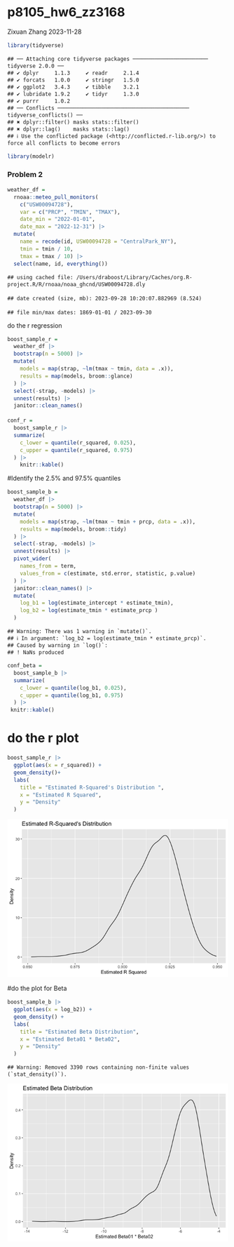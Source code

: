 p8105_hw6_zz3168
================
Zixuan Zhang
2023-11-28

``` r
library(tidyverse)
```

    ## ── Attaching core tidyverse packages ──────────────────────── tidyverse 2.0.0 ──
    ## ✔ dplyr     1.1.3     ✔ readr     2.1.4
    ## ✔ forcats   1.0.0     ✔ stringr   1.5.0
    ## ✔ ggplot2   3.4.3     ✔ tibble    3.2.1
    ## ✔ lubridate 1.9.2     ✔ tidyr     1.3.0
    ## ✔ purrr     1.0.2     
    ## ── Conflicts ────────────────────────────────────────── tidyverse_conflicts() ──
    ## ✖ dplyr::filter() masks stats::filter()
    ## ✖ dplyr::lag()    masks stats::lag()
    ## ℹ Use the conflicted package (<http://conflicted.r-lib.org/>) to force all conflicts to become errors

``` r
library(modelr)
```

### Problem 2

``` r
weather_df = 
  rnoaa::meteo_pull_monitors(
    c("USW00094728"),
    var = c("PRCP", "TMIN", "TMAX"), 
    date_min = "2022-01-01",
    date_max = "2022-12-31") |>
  mutate(
    name = recode(id, USW00094728 = "CentralPark_NY"),
    tmin = tmin / 10,
    tmax = tmax / 10) |>
  select(name, id, everything())
```

    ## using cached file: /Users/draboost/Library/Caches/org.R-project.R/R/rnoaa/noaa_ghcnd/USW00094728.dly

    ## date created (size, mb): 2023-09-28 10:20:07.882969 (8.524)

    ## file min/max dates: 1869-01-01 / 2023-09-30

do the r regression

``` r
boost_sample_r = 
  weather_df |> 
  bootstrap(n = 5000) |> 
  mutate(
    models = map(strap, ~lm(tmax ~ tmin, data = .x)),
    results = map(models, broom::glance)
  ) |> 
  select(-strap, -models) |> 
  unnest(results) |> 
  janitor::clean_names()

conf_r =
  boost_sample_r |> 
  summarize(
    c_lower = quantile(r_squared, 0.025),
    c_upper = quantile(r_squared, 0.975)
  ) |> 
    knitr::kable()
```

\#Identify the 2.5% and 97.5% quantiles

``` r
boost_sample_b = 
  weather_df |> 
  bootstrap(n = 5000) |> 
  mutate(
    models = map(strap, ~lm(tmax ~ tmin + prcp, data = .x)),
    results = map(models, broom::tidy)
  ) |> 
  select(-strap, -models) |> 
  unnest(results) |> 
  pivot_wider(
    names_from = term,
    values_from = c(estimate, std.error, statistic, p.value)
  ) |> 
  janitor::clean_names() |> 
  mutate(
    log_b1 = log(estimate_intercept * estimate_tmin),
    log_b2 = log(estimate_tmin * estimate_prcp )
  )
```

    ## Warning: There was 1 warning in `mutate()`.
    ## ℹ In argument: `log_b2 = log(estimate_tmin * estimate_prcp)`.
    ## Caused by warning in `log()`:
    ## ! NaNs produced

``` r
conf_beta = 
  boost_sample_b |> 
  summarize(
    c_lower = quantile(log_b1, 0.025),
    c_upper = quantile(log_b1, 0.975)
  ) |> 
 knitr::kable() 
```

# do the r plot

``` r
boost_sample_r |> 
  ggplot(aes(x = r_squared)) +
  geom_density()+
  labs(
    title = "Estimated R-Squared's Distribution ",
    x = "Estimated R Squared",
    y = "Density"
  )
```

![](p8105_hw6_zz3168_files/figure-gfm/unnamed-chunk-5-1.png)<!-- -->

\#do the plot for Beta

``` r
boost_sample_b |> 
  ggplot(aes(x = log_b2)) + 
  geom_density() + 
  labs(
    title = "Estimated Beta Distribution",
    x = "Estimated Beta01 * Beta02",
    y = "Density"
  )
```

    ## Warning: Removed 3390 rows containing non-finite values (`stat_density()`).

![](p8105_hw6_zz3168_files/figure-gfm/unnamed-chunk-6-1.png)<!-- -->
